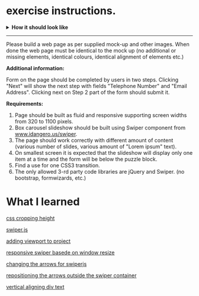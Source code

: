 # exercise instructions.


<details>
<summary><b>How it should look like</b></summary>
<img src="./assets/html_mockup.png" alt="">
</details>

<hr>
Please build a web page as per supplied mock-up and other images. When done the web page must be identical to the mock up (no additional or missing elements, identical colours, identical alignment of elements etc.)

**Additional information:**

Form on the page should be completed by users in two steps. Clicking "Next" will show the next step with fields "Telephone Number" and "Email Address". Clicking next on Step 2 part of the form should submit it.

**Requirements:**
1. Page should be built as fluid and responsive supporting screen widths from 320 to 1100 pixels.
2. Box carousel slideshow should be built using Swiper component from www.idangero.us/swiper.
3. The page should work correctly with different amount of content (various number of slides, various amount of "Lorem ipsum" text).
4. On smallest screen it is expected that the slideshow will display only one item at a time and the form will be below the puzzle block.
5. Find a use for one CSS3 transition.
6. The only allowed 3-rd party code libraries are jQuery and Swiper. (no bootstrap, formwizards, etc.)

# What I learned

[css cropping height](https://medium.com/@elad/how-to-crop-images-with-css-b8471d402b16)

[swiper.js](http://idangero.us/swiper/demos/)

[adding viewport to project](https://www.w3schools.com/css/css_rwd_viewport.asp)

[responsive swiper basede on window resize](https://github.com/nolimits4web/Swiper/issues/617)

[changing the arrows for swiperjs](https://stackoverflow.com/questions/45381871/swiper-how-to-customise-arrow-buttons)

[repositioning the arrows outside the swiper container](https://medium.com/@networkaaron/swiper-relocating-previous-and-next-buttons-1ae792f22ef)

[vertical aligning div text](https://vanseodesign.com/css/vertical-centering/)